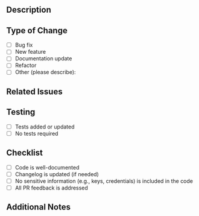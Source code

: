 ## Description

<!-- Briefly describe the purpose of this pull request. What changes are introduced, and why? -->

## Type of Change

- [ ] Bug fix
- [ ] New feature
- [ ] Documentation update
- [ ] Refactor
- [ ] Other (please describe):

## Related Issues

<!-- List any related issues or reference other PRs, if applicable. Example: Fixes #123, Closes #456 -->

## Testing

- [ ] Tests added or updated
- [ ] No tests required

<!-- Briefly describe the testing that was done. Include steps to manually test or reference automated tests. -->

## Checklist

- [ ] Code is well-documented
- [ ] Changelog is updated (if needed)
- [ ] No sensitive information (e.g., keys, credentials) is included in the code
- [ ] All PR feedback is addressed

## Additional Notes

<!-- Any additional notes or comments to help the reviewer. -->
